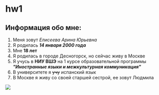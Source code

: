 # hw1
## Информация обо мне:
1. Меня зовут *Елисеева Арина Юрьевна*
2. Я родилась ***14 января 2000 года***
3. Мне **18 лет**
4. Я родилась в городе Десногорск, но сейчас живу в Москве
5. Я учусь в **НИУ ВШЭ** на 1 курсе образовательной программы ***"Иностранные языки и межкультурная коммуникация"***
6. В университете я ~~учу~~ испанский язык
7. В Москве я живу со своей старшей сестрой, ее зовут Людмила

![](https://pp.userapi.com/c824604/v824604938/941cd/lFRvx4TslvI.jpg)
